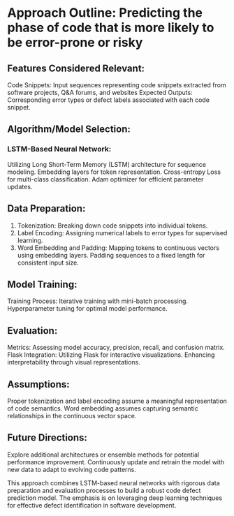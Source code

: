 # Approach Outline: Predicting the phase of code that is more likely to be error-prone or risky

## Features Considered Relevant:
Code Snippets: Input sequences representing code snippets extracted from software projects, Q&A forums, and websites
Expected Outputs: Corresponding error types or defect labels associated with each code snippet.

## Algorithm/Model Selection:
### LSTM-Based Neural Network:
Utilizing Long Short-Term Memory (LSTM) architecture for sequence modeling.
Embedding layers for token representation.
Cross-entropy Loss for multi-class classification.
Adam optimizer for efficient parameter updates.

## Data Preparation:
1. Tokenization:
Breaking down code snippets into individual tokens. 
2. Label Encoding:
Assigning numerical labels to error types for supervised learning.
3. Word Embedding and Padding:
Mapping tokens to continuous vectors using embedding layers.
Padding sequences to a fixed length for consistent input size.

## Model Training:
Training Process:
Iterative training with mini-batch processing.
Hyperparameter tuning for optimal model performance.

## Evaluation:
Metrics:
Assessing model accuracy, precision, recall, and confusion matrix.
Flask Integration:
Utilizing Flask for interactive visualizations.
Enhancing interpretability through visual representations.

## Assumptions:
Proper tokenization and label encoding assume a meaningful representation of code semantics.
Word embedding assumes capturing semantic relationships in the continuous vector space.

## Future Directions:
Explore additional architectures or ensemble methods for potential performance improvement.
Continuously update and retrain the model with new data to adapt to evolving code patterns.

This approach combines LSTM-based neural networks with rigorous data preparation and evaluation processes to build a robust code defect prediction model. The emphasis is on leveraging deep learning techniques for effective defect identification in software development.
